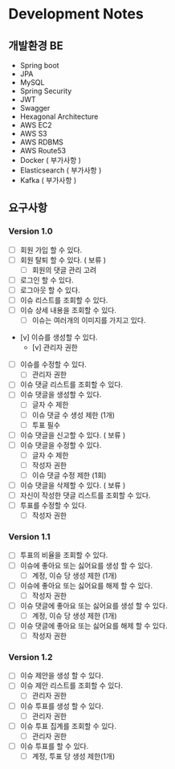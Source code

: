 # Development Notes

## 개발환경 BE
- Spring boot
- JPA
- MySQL
- Spring Security
- JWT
- Swagger
- Hexagonal Architecture
- AWS EC2
- AWS S3
- AWS RDBMS
- AWS Route53
- Docker ( 부가사항 )
- Elasticsearch ( 부가사항 )
- Kafka ( 부가사항 )


## 요구사항
### Version 1.0
- [ ] 회원 가입 할 수 있다.
- [ ] 회원 탈퇴 할 수 있다. ( 보류 )
  - [ ] 회원의 댓글 관리 고려
- [ ] 로그인 할 수 있다.
- [ ] 로그아웃 할 수 있다.
- [ ] 이슈 리스트를 조회할 수 있다.
- [ ] 이슈 상세 내용을 조회할 수 있다.
  - [ ] 이슈는 여러개의 이미지를 가지고 있다.
- [v] 이슈를 생성할 수 있다.
  - [v] 관리자 권한
- [ ] 이슈를 수정할 수 있다.
  - [ ] 관리자 권한
- [ ] 이슈 댓글 리스트를 조회할 수 있다.
- [ ] 이슈 댓글을 생성할 수 있다.
  - [ ] 글자 수 제한
  - [ ] 이슈 댓글 수 생성 제한 (1개)
  - [ ] 투표 필수
- [ ] 이슈 댓글을 신고할 수 있다. ( 보류 )
- [ ] 이슈 댓글을 수정할 수 있다.
  - [ ] 글자 수 제한
  - [ ] 작성자 권한
  - [ ] 이슈 댓글 수정 제한 (1회)
- [ ] 이슈 댓글을 삭제할 수 있다. ( 보류 )
- [ ] 자신이 작성한 댓글 리스트를 조회할 수 있다.
- [ ] 투표를 수정할 수 있다.
  - [ ] 작성자 권한

### Version 1.1
- [ ] 투표의 비율을 조회할 수 있다.
- [ ] 이슈에 좋아요 또는 싫어요를 생성 할 수 있다.
  - [ ] 계정, 이슈 당 생성 제한 (1개)
- [ ] 이슈에 좋아요 또는 싫어요를 해제 할 수 있다.
  - [ ] 작성자 권한
- [ ] 이슈 댓글에 좋아요 또는 싫어요를 생성 할 수 있다.
  - [ ] 계정, 이슈 당 생성 제한 (1개)
- [ ] 이슈 댓글에 좋아요 또는 싫어요를 해제 할 수 있다.
  - [ ] 작성자 권한

### Version 1.2
- [ ] 이슈 제안을 생성 할 수 있다.
- [ ] 이슈 제안 리스트를 조회할 수 있다.
  - [ ] 관리자 권한
- [ ] 이슈 투표를 생성 할 수 있다.
  - [ ] 관리자 권한
- [ ] 이슈 투표 집계를 조회할 수 있다.
  - [ ] 관리자 권한
- [ ] 이슈 투표를 할 수 있다.
  - [ ] 계정, 투표 당 생성 제한(1개)
